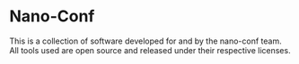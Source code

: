 # Nano-Conf

This is a collection of software developed for and by the nano-conf team.  All tools used are open source and released under their respective licenses.